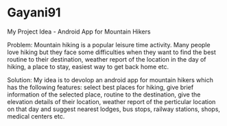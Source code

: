 # Gayani91

My Project Idea - Android App for Mountain Hikers

Problem: 
Mountain hiking is a popular leisure time activity. Many people love hiking but they face some difficulties when they want to find the best routine to their destination, weather report of the location in the day of hiking, a place to stay, easiest way to get back home etc.

Solution: 
My idea is to devolop an android app for mountain hikers which has the following features:
          select best places for hiking,
          give brief information of the selected place,
          routine to the destination,
          give the elevation details of their location,
          weather report of the perticular location on that day and 
          suggest nearest lodges, bus stops, railway stations, shops, medical centers etc.
        
